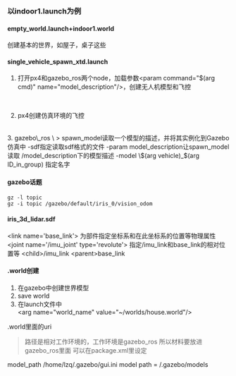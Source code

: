 ### 以indoor1.launch为例
#### empty_world.launch+indoor1.world
创建基本的世界，如屋子，桌子这些

#### single_vehicle_spawn_xtd.launch
1. 打开px4和gazebo_ros两个node，加载参数\<param command="\$(arg cmd)" name="model_description"/>，创建无人机模型和飞控
<br>

2. px4创建仿真环境的飞控
<br>
3. gazebo\_ros
\<node name="\$(arg vehicle)_\$(arg ID)_spawn" output="screen" 
pkg="gazebo_ros" 
type="spawn_model" 
args="  -sdf 
		-param model_description 	
		-model \$(arg vehicle)_\$(arg ID_in_group) 
		-x $(arg x) -y $(arg y) -z $(arg z) -R $(arg R) -P $(arg P) -Y $(arg Y)"/>
> spawn_model读取一个模型的描述，并将其实例化到Gazebo仿真中
-sdf指定读取sdf格式的文件
-param model_description让spawn_model读取 /model_description下的模型描述			
-model \$(arg vehicle)_$(arg ID_in_group) 指定名字

#### gazebo话题
```
gz -l topic
gz -i topic /gazebo/default/iris_0/vision_odom
```

#### iris_3d_lidar.sdf
\<link name='base_link'>		为部件指定坐标系和在此坐标系的位置等物理属性
\<joint name='/imu_joint' type='revolute'>		指定/imu_link和base_link的相对位置等
  	\<child>/imu_link</child>
    \<parent>base_link</parent>



#### .world创建
1.	在gazebo中创建世界模型
2.	save world
3.	在launch文件中    
\<arg name="world_name" value="~/worlds/house.world"/> 

.world里面的uri
>路径是相对工作环境的，工作环境是gazebo_ros
所以材料要放进gazebo_ros里面
可以在package.xml里设定

model_path
/home/lzq/.gazebo/gui.ini
model path = /.gazebo/models
